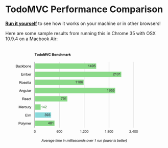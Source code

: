 # TodoMVC Performance Comparison

[**Run it yourself**][runner] to see how it works on your machine or in other
browsers!

Here are some sample results from running this in Chrome 35 with OSX 10.9.4 on
a Macbook Air:

[![Sample results for Chrome Version 41.0.2272.101 (64-bit) OSX 10.10.3 on a Macbook Air](sampleResult.png)][runner]

[runner]: http://jiexuangao.github.io/todomvc-perf-comparison/
